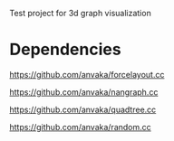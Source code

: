 Test project for 3d graph visualization

# Dependencies

https://github.com/anvaka/forcelayout.cc

https://github.com/anvaka/nangraph.cc

https://github.com/anvaka/quadtree.cc

https://github.com/anvaka/random.cc
